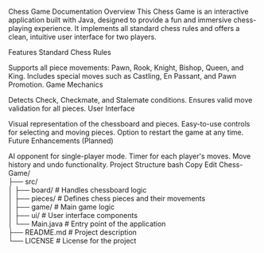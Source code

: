 Chess Game Documentation
Overview
This Chess Game is an interactive application built with Java, designed to provide a fun and immersive chess-playing experience. It implements all standard chess rules and offers a clean, intuitive user interface for two players.

Features
Standard Chess Rules

Supports all piece movements: Pawn, Rook, Knight, Bishop, Queen, and King.
Includes special moves such as Castling, En Passant, and Pawn Promotion.
Game Mechanics

Detects Check, Checkmate, and Stalemate conditions.
Ensures valid move validation for all pieces.
User Interface

Visual representation of the chessboard and pieces.
Easy-to-use controls for selecting and moving pieces.
Option to restart the game at any time.
Future Enhancements (Planned)

AI opponent for single-player mode.
Timer for each player's moves.
Move history and undo functionality.
Project Structure
bash
Copy
Edit
Chess-Game/  
├── src/  
│   ├── board/           # Handles chessboard logic  
│   ├── pieces/          # Defines chess pieces and their movements  
│   ├── game/            # Main game logic  
│   ├── ui/              # User interface components  
│   └── Main.java        # Entry point of the application  
├── README.md            # Project description  
└── LICENSE              # License for the project  
